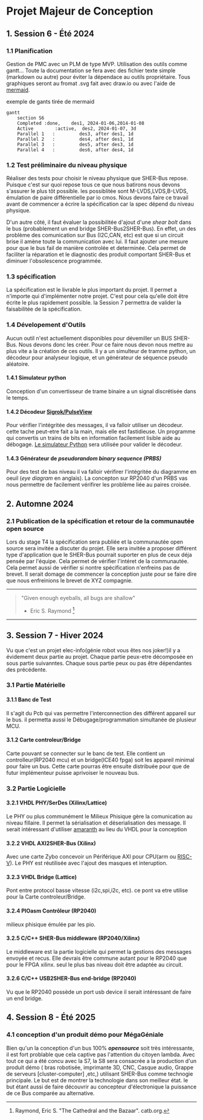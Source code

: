 # Projet Majeur de Conception

## 1. Session 6 - Été 2024

### 1.1 Planification

Gestion de PMC avec un PLM de type MVP. Utilisation des outils comme  gantt... Toute la documentation se fera avec des fichier texte simple (markdown ou autre) pour éviter la dépendace au outils propriétaire. Tous graphiques seront au fromat .svg fait avec draw.io ou avec l'aide de [mermaid](https://github.com/mermaid-js/mermaid/tree/develop).

exemple de gants tirée de mermaid

```mermaid
gantt
    section S6
    Completed :done,    des1, 2024-01-06,2014-01-08
    Active        :active,  des2, 2024-01-07, 3d
    Parallel 1   :         des3, after des1, 1d
    Parallel 2   :         des4, after des1, 1d
    Parallel 3   :         des5, after des3, 1d
    Parallel 4   :         des6, after des4, 1d
```

### 1.2 Test préliminaire du niveau physique

Réaliser des tests pour choisir le niveau physique que SHER-Bus repose. Puisque c'est sur quoi repose tous ce que nous batirons nous devons s'assurer le plus tôt possible. les possiblitée sont M-LVDS,LVDS,B-LVDS, émulation de paire différentielle par io cmos. Nous devons faire ce travail avant de commencer a écrire la spécification car la spec dépend du niveau physique.

D'un autre côté, il faut évaluer la possibilitée d'ajout d'une *shear bolt* dans le bus (probablement un end bridge SHER-Bus2SHER-Bus). En effet, un des problème des comunication sur Bus (I2C,CAN, etc) est que si un circuit brise il amène toute la communication avec lui. Il faut ajouter une mesure pour que le bus fail de manière controlée et determinée. Cela permet de faciliter la réparation et le diagnostic des produit comportant SHER-Bus et diminuer l'obsolescence programmée.

### 1.3 spécification

La spécification est le livrable le plus important du projet. Il permet a n'importe qui d'implémenter notre projet. C'est pour cela qu'elle doit être écrite le plus rapidement possible. la Session 7 permettra de valider la faisabilitée de la spécification.

### 1.4 Dévelopement d'Outils

Aucun outil n'est actuellement disponibles pour dévemiller un BUS SHER-Bus. Nous devons donc les créer. Pour ce faire nous devon nous mettre au plus vite a la création de ces outils. Il y a un simulteur de tramme python, un décodeur pour analyseur logique, et un générateur de séquence pseudo aléatoire.

#### 1.4.1 Simulateur python

Conception d'un convertisseur de trame binaire a un signal discrétisée dans le temps. 

#### 1.4.2 Décodeur [Sigrok/PulseView](https://sigrok.org/wiki/PulseView)

Pour vérifier l'intégritée des messages, il va falloir utiliser un décodeur. cette tache peut-etre fait a la main, mais elle est fastidieuse. Un programme qui convertis un trains de bits en information facilement lisible aide au débogage. [Le simulateur Python](https://github.com/cdg66/SHER-Bus/edit/add-PMC.md/PMC.md#141-simulateur-python) sera utilisée pour valider le décodeur.

#### 1.4.3 Générateur de *pseudorandom binary sequence (PRBS)*

Pour des test de bas niveau il va falloir vérifirer l'intégritée du diagramme en oeuil (*eye diagram* en anglais). La concepton sur RP2040 d'un PRBS vas nous permettre de facilement vérifirer les problème liée au paires croisée.

## 2. Automne 2024

### 2.1 Publication de la spécification et retour de la communautée open source

Lors du stage T4 la spécification sera publiée et la communautée open source sera invitée a discuter du projet. Elle sera invitée a proposer différent type d'application que le SHER-Bus pourrait suporter en plus de ceux déja pensée par l'équipe. Cela permet de vérifier l'intéret de la communautée. Cela permet aussi de vérifier si nontre spécification n'enfreins pas de brevet. Il serait domage de commencer la conception juste pour se faire dire que nous enfreinions le brevet de XYZ compagnie.

--- 
> "Given enough eyeballs, all bugs are shallow"
>    - Eric S. Raymond [^1]                   
--- 
[^1]:  Raymond, Eric S. "The Cathedral and the Bazaar". catb.org.


## 3. Session 7 - Hiver 2024

Vu que c'est un projet elec-info(génie robot vous êtes nos joker!)il y a évidememt deux partie au projet. Chaque partie peux-etre décomposée en sous partie suivanntes. Chaque sous partie peux ou pas être dépendantes des précédente.

### 3.1 Partie Matérielle

#### 3.1.1 Banc de Test

Il s'agit du Pcb qui vas permettre l'interconnection des différent appareil sur le bus. il permetta aussi le Débugage/programmation simultanée de plusieur MCU.

#### 3.1.2 Carte controleur/Bridge

Carte pouvant se connecter sur le banc de test. Elle contient un controlleur(RP2040 mcu) et un bridge(ICE40 fpga) soit les appareil minimal pour faire un bus. Cette carte pourras être ensuite distribuée pour que de futur implémenteur puisse aprivoiser le nouveau bus.

### 3.2 Partie Logicielle

#### 3.2.1 VHDL PHY/SerDes (Xilinx/Lattice)

Le PHY ou plus communément le  Milieux Phisique gère la comunication au niveau fillaire. Il permet la sérialisation et déserialisation des message. Il serait intéressant d'utiliser [amaranth](https://github.com/amaranth-lang/amaranth) au lieu du VHDL pour la conception

#### 3.2.2 VHDL AXI2SHER-Bus (Xilinx)

Avec une carte Zybo concevoir un Périférique AXI pour CPU(arm ou [RISC-V](https://github.com/stnolting/neorv32)). Le PHY est réutilisée avec l'ajout des masques et interuption.

#### 3.2.3 VHDL Bridge (Lattice)

Pont entre protocol basse vitesse (i2c,spi,i2c, etc). ce pont va etre utilise pour la Carte controleur/Bridge. 

#### 3.2.4 PIOasm Contrôleur (RP2040)

milieux phisique émulée par les pio.

#### 3.2.5 C/C++ SHER-Bus middleware (RP2040/Xilinx)

Le middleware est la partie logicielle qui permet la gestions des messages envoyée et recus. Elle devrais être commune autant pour le RP2040 que pour le FPGA xilinx. seul le plus bas niveau doit être adaptée au circuit.

#### 3.2.6 C/C++ USB2SHER-Bus end-bridge (RP2040)

Vu que le RP2040 possède un port usb device il serait intéressant de faire un end bridge.

## 4. Session 8 - Été 2025

### 4.1 conception d'un produit démo pour MégaGéniale

Bien qu'un la conception d'un bus 100% __*opensource*__ soit très intéressante, il est fort problable que cela captive pas l'attention du citoyen lambda. Avec tout ce qui a été concu avec la S7, la S8 sera consacrée a la production d'un produit démo ( bras robotisée, imprimante 3D, CNC, Casque audio, Grappe de serveurs [cluster-computer] ,etc,) utilisant SHER-Bus comme technogie principale. Le but est de montrer la technologie dans son meilleur état. le but étant aussi de faire découvrir au concepteur d'électronique la puissance de ce Bus comparée au alternative. 

